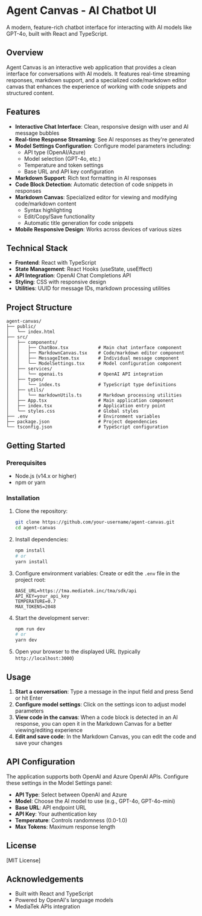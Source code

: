 # Agent Canvas - AI Chatbot UI

A modern, feature-rich chatbot interface for interacting with AI models like
GPT-4o, built with React and TypeScript.

## Overview

Agent Canvas is an interactive web application that provides a clean interface
for conversations with AI models. It features real-time streaming responses,
markdown support, and a specialized code/markdown editor canvas that enhances
the experience of working with code snippets and structured content.

## Features

- **Interactive Chat Interface**: Clean, responsive design with user and AI
  message bubbles
- **Real-time Response Streaming**: See AI responses as they're generated
- **Model Settings Configuration**: Configure model parameters including:
  - API type (OpenAI/Azure)
  - Model selection (GPT-4o, etc.)
  - Temperature and token settings
  - Base URL and API key configuration
- **Markdown Support**: Rich text formatting in AI responses
- **Code Block Detection**: Automatic detection of code snippets in responses
- **Markdown Canvas**: Specialized editor for viewing and modifying
  code/markdown content
  - Syntax highlighting
  - Edit/Copy/Save functionality
  - Automatic title generation for code snippets
- **Mobile Responsive Design**: Works across devices of various sizes

## Technical Stack

- **Frontend**: React with TypeScript
- **State Management**: React Hooks (useState, useEffect)
- **API Integration**: OpenAI Chat Completions API
- **Styling**: CSS with responsive design
- **Utilities**: UUID for message IDs, markdown processing utilities

## Project Structure

```
agent-canvas/
├── public/
│   └── index.html
├── src/
│   ├── components/
│   │   ├── ChatBox.tsx           # Main chat interface component
│   │   ├── MarkdownCanvas.tsx    # Code/markdown editor component
│   │   ├── MessageItem.tsx       # Individual message component
│   │   └── ModelSettings.tsx     # Model configuration component
│   ├── services/
│   │   └── openai.ts             # OpenAI API integration
│   ├── types/
│   │   └── index.ts              # TypeScript type definitions
│   ├── utils/
│   │   └── markdownUtils.ts      # Markdown processing utilities
│   ├── App.tsx                   # Main application component
│   ├── index.tsx                 # Application entry point
│   └── styles.css                # Global styles
├── .env                          # Environment variables
├── package.json                  # Project dependencies
└── tsconfig.json                 # TypeScript configuration
```

## Getting Started

### Prerequisites

- Node.js (v14.x or higher)
- npm or yarn

### Installation

1. Clone the repository:

   ```bash
   git clone https://github.com/your-username/agent-canvas.git
   cd agent-canvas
   ```

2. Install dependencies:

   ```bash
   npm install
   # or
   yarn install
   ```

3. Configure environment variables: Create or edit the `.env` file in the
   project root:

   ```
   BASE_URL=https://tma.mediatek.inc/tma/sdk/api
   API_KEY=your_api_key
   TEMPERATURE=0.7
   MAX_TOKENS=2048
   ```

4. Start the development server:

   ```bash
   npm run dev
   # or
   yarn dev
   ```

5. Open your browser to the displayed URL (typically `http://localhost:3000`)

## Usage

1. **Start a conversation**: Type a message in the input field and press Send or
   hit Enter
2. **Configure model settings**: Click on the settings icon to adjust model
   parameters
3. **View code in the canvas**: When a code block is detected in an AI response,
   you can open it in the Markdown Canvas for a better viewing/editing
   experience
4. **Edit and save code**: In the Markdown Canvas, you can edit the code and
   save your changes

## API Configuration

The application supports both OpenAI and Azure OpenAI APIs. Configure these
settings in the Model Settings panel:

- **API Type**: Select between OpenAI and Azure
- **Model**: Choose the AI model to use (e.g., GPT-4o, GPT-4o-mini)
- **Base URL**: API endpoint URL
- **API Key**: Your authentication key
- **Temperature**: Controls randomness (0.0-1.0)
- **Max Tokens**: Maximum response length

## License

[MIT License]

## Acknowledgements

- Built with React and TypeScript
- Powered by OpenAI's language models
- MediaTek APIs integration
